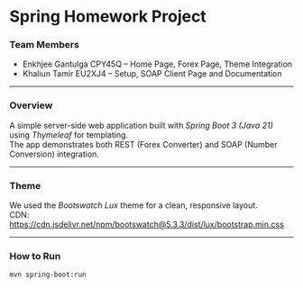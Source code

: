 # Spring Homework Project

### Team Members
- Enkhjee Gantulga CPY45Q – Home Page, Forex Page, Theme Integration
- Khaliun Tamir EU2XJ4 – Setup, SOAP Client Page and Documentation

---

### Overview
A simple server-side web application built with *Spring Boot 3 (Java 21)* using *Thymeleaf* for templating.  
The app demonstrates both REST (Forex Converter) and SOAP (Number Conversion) integration.

---

### Theme
We used the *Bootswatch Lux* theme for a clean, responsive layout.  
CDN: https://cdn.jsdelivr.net/npm/bootswatch@5.3.3/dist/lux/bootstrap.min.css

---

### How to Run
```bash
mvn spring-boot:run